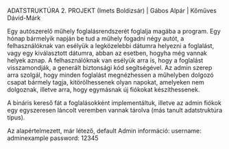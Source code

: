 ADATSTRUKTÚRA 2. PROJEKT
(Imets Boldizsár) | Gábos Alpár | Kőműves Dávid-Márk

Egy autószerelő műhely foglalásrendszerét foglalja magába a program. Egy hónap bármelyik napján be tud a műhely fogadni négy autót, a felhasználóknak van esélyük a legközelebbi dátumra helyezni a foglalást, vagy egy kiválasztott dátumra, abban az esetben, hogyha még vannak helyek aznap. A felhasználóknak van esélyük arra is, hogy a foglalást visszamondják, a generált biztonsági kód segítségével. Az admin szerep arra szolgál, hogy minden foglalást megnézhessen a műhelyben dolgozó csapat bármely tagja, kitörölhessenek olyan napokat, amelyeken nem dolgoznak, illetve arra, hogy egymásnak új fiókokat készíthessenek.

A bináris kereső fát a foglalásokként implementáltuk, illetve az admin fiókok egy egyszeresen láncolt veremben vannak tárolva (más tanult adatstruktúra típus).

Az alapértelmezett, már létező, default Admin információ:   username: adminexample
                                                            password: 12345
